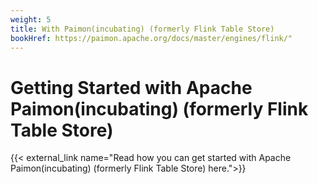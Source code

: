 ```yaml
---
weight: 5
title: With Paimon(incubating) (formerly Flink Table Store)
bookHref: https://paimon.apache.org/docs/master/engines/flink/"
---
```

<!--
Licensed to the Apache Software Foundation (ASF) under one
or more contributor license agreements.  See the NOTICE file
distributed with this work for additional information
regarding copyright ownership.  The ASF licenses this file
to you under the Apache License, Version 2.0 (the
"License"); you may not use this file except in compliance
with the License.  You may obtain a copy of the License at

  http://www.apache.org/licenses/LICENSE-2.0

Unless required by applicable law or agreed to in writing,
software distributed under the License is distributed on an
"AS IS" BASIS, WITHOUT WARRANTIES OR CONDITIONS OF ANY
KIND, either express or implied.  See the License for the
specific language governing permissions and limitations
under the License.
-->

# Getting Started with Apache Paimon(incubating) (formerly Flink Table Store)

{{< external_link name="Read how you can get started with Apache Paimon(incubating) (formerly Flink Table Store) here.">}}